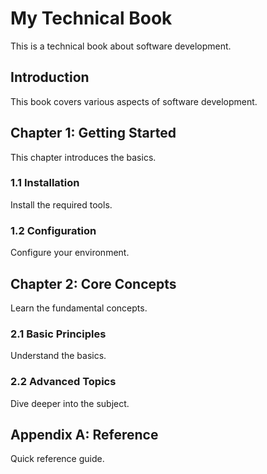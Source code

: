# My Technical Book

This is a technical book about software development.

## Introduction

This book covers various aspects of software development.

## Chapter 1: Getting Started

This chapter introduces the basics.

### 1.1 Installation

Install the required tools.

### 1.2 Configuration

Configure your environment.

## Chapter 2: Core Concepts

Learn the fundamental concepts.

### 2.1 Basic Principles

Understand the basics.

### 2.2 Advanced Topics

Dive deeper into the subject.

## Appendix A: Reference

Quick reference guide.
